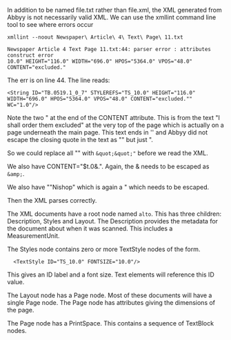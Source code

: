 In addition to be named file.txt rather than file.xml,
the XML generated from Abbyy is not necessarily valid XML.
We can use the xmllint command line tool to see where errors occur
```
xmllint --noout Newspaper\ Article\ 4\ Text\ Page\ 11.txt 
```
```
Newspaper Article 4 Text Page 11.txt:44: parser error : attributes construct error
10.0" HEIGHT="116.0" WIDTH="696.0" HPOS="5364.0" VPOS="48.0" CONTENT="excluded."
```
The err is on line 44. The line reads:
```
<String ID="TB.0519.1_0_7" STYLEREFS="TS_10.0" HEIGHT="116.0" WIDTH="696.0" HPOS="5364.0" VPOS="48.0" CONTENT="excluded."" WC="1.0"/>
```
Note the two " at the end of the CONTENT attribute.
This is from the text "I shall order them excluded" at the very top of the page
which is actually on a page underneath the main page. This text ends in ''
and Abbyy did not escape the closing quote in the text as &quot;&quot; but just ".

So we could replace all "" with `&quot;&quot;"` before we read the XML.

We also have CONTENT="$t.0&.".  Again, the & needs to be escaped as `&amp;`.

We also have ""Nishop" which is again a " which needs to be escaped.


Then the XML parses correctly.


The XML documents have a root node named `alto`.
This has three children:  Description, Styles and Layout.
The Description provides the metadata for the document about when it was scanned.
This includes a MeasurementUnit.

The Styles node contains zero or more TextStyle nodes  of the form.
```
  <TextStyle ID="TS_10.0" FONTSIZE="10.0"/>
```
This gives an ID label and a font size.
Text elements will reference this ID value.

The Layout node has a Page node.
Most of these documents will have a single Page node.
The Page node has attributes giving the dimensions of the page.

The Page node has a PrintSpace.
This contains a sequence of TextBlock nodes.

